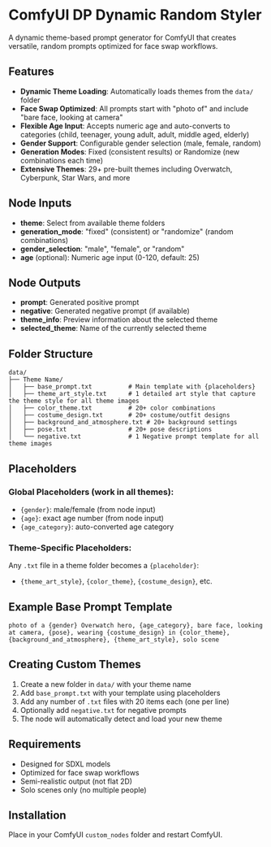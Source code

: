# ComfyUI DP Dynamic Random Styler

A dynamic theme-based prompt generator for ComfyUI that creates versatile, random prompts optimized for face swap workflows.

## Features

- **Dynamic Theme Loading**: Automatically loads themes from the `data/` folder
- **Face Swap Optimized**: All prompts start with "photo of" and include "bare face, looking at camera"
- **Flexible Age Input**: Accepts numeric age and auto-converts to categories (child, teenager, young adult, adult, middle aged, elderly)
- **Gender Support**: Configurable gender selection (male, female, random)
- **Generation Modes**: Fixed (consistent results) or Randomize (new combinations each time)
- **Extensive Themes**: 29+ pre-built themes including Overwatch, Cyberpunk, Star Wars, and more

## Node Inputs

- **theme**: Select from available theme folders
- **generation_mode**: "fixed" (consistent) or "randomize" (random combinations)
- **gender_selection**: "male", "female", or "random"
- **age** (optional): Numeric age input (0-120, default: 25)

## Node Outputs

- **prompt**: Generated positive prompt
- **negative**: Generated negative prompt (if available)
- **theme_info**: Preview information about the selected theme
- **selected_theme**: Name of the currently selected theme

## Folder Structure

```
data/
├── Theme Name/
│   ├── base_prompt.txt          # Main template with {placeholders}
│   ├── theme_art_style.txt      # 1 detailed art style that capture the theme style for all theme images
│   ├── color_theme.txt          # 20+ color combinations
│   ├── costume_design.txt       # 20+ costume/outfit designs
│   ├── background_and_atmosphere.txt # 20+ background settings
│   ├── pose.txt                 # 20+ pose descriptions
│   └── negative.txt             # 1 Negative prompt template for all theme images
```

## Placeholders

### Global Placeholders (work in all themes):
- `{gender}`: male/female (from node input)
- `{age}`: exact age number (from node input) 
- `{age_category}`: auto-converted age category

### Theme-Specific Placeholders:
Any `.txt` file in a theme folder becomes a `{placeholder}`:
- `{theme_art_style}`, `{color_theme}`, `{costume_design}`, etc.

## Example Base Prompt Template

```
photo of a {gender} Overwatch hero, {age_category}, bare face, looking at camera, {pose}, wearing {costume_design} in {color_theme}, {background_and_atmosphere}, {theme_art_style}, solo scene
```

## Creating Custom Themes

1. Create a new folder in `data/` with your theme name
2. Add `base_prompt.txt` with your template using placeholders
3. Add any number of `.txt` files with 20 items each (one per line)
4. Optionally add `negative.txt` for negative prompts
5. The node will automatically detect and load your new theme

## Requirements

- Designed for SDXL models
- Optimized for face swap workflows
- Semi-realistic output (not flat 2D)
- Solo scenes only (no multiple people)

## Installation

Place in your ComfyUI `custom_nodes` folder and restart ComfyUI. 